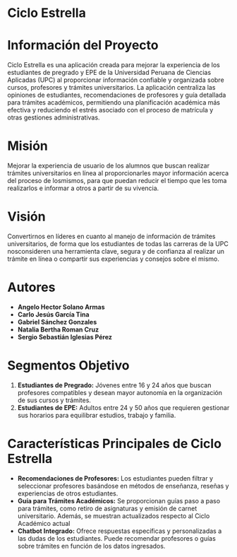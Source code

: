 # Ciclo Estrella

# Información del Proyecto
Ciclo Estrella es una aplicación creada para mejorar la experiencia de los estudiantes de pregrado y EPE de la Universidad Peruana de Ciencias Aplicadas (UPC) al proporcionar información confiable y organizada sobre cursos, profesores y trámites universitarios. La aplicación centraliza las opiniones de estudiantes, recomendaciones de profesores y guía detallada para trámites académicos, permitiendo una planificación académica más efectiva y reduciendo el estrés asociado con el proceso de matrícula y otras gestiones administrativas.

# Misión
Mejorar la experiencia de usuario de los alumnos que buscan realizar trámites universitarios en línea al proporcionarles mayor información acerca del proceso de losmismos, para que puedan reducir el tiempo que les toma realizarlos e informar a otros a partir de su vivencia.

# Visión
Convertirnos en líderes en cuanto al manejo de información de trámites universitarios, de forma que los estudiantes de todas las carreras de la UPC nosconsideren una herramienta clave, segura y de confianza al realizar un trámite en línea o compartir sus experiencias y consejos sobre el mismo.

# Autores
- **Angelo Hector Solano Armas**  
- **Carlo Jesús García Tina**  
- **Gabriel Sánchez Gonzales**  
- **Natalia Bertha Roman Cruz**  
- **Sergio Sebastián Iglesias Pérez**

# Segmentos Objetivo
1. **Estudiantes de Pregrado:** Jóvenes entre 16 y 24 años que buscan profesores compatibles y desean mayor autonomía en la organización de sus cursos y trámites.
2. **Estudiantes de EPE:** Adultos entre 24 y 50 años que requieren gestionar sus horarios para equilibrar estudios, trabajo y familia.

# Características Principales de Ciclo Estrella
- **Recomendaciones de Profesores:** Los estudiantes pueden filtrar y seleccionar profesores basándose en métodos de enseñanza, reseñas y experiencias de otros estudiantes.
- **Guía para Trámites Académicos:** Se proporcionan guías paso a paso para trámites, como retiro de asignaturas y emisión de carnet universitario. Además, se muestran actualizados respecto al Ciclo Académico actual
- **Chatbot Integrado:** Ofrece respuestas específicas y personalizadas a las dudas de los estudiantes. Puede recomendar profesores o guías sobre trámites en función de los datos ingresados.
